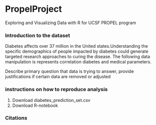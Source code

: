 # PropelProject
Exploring and Visualizing Data with R for UCSF PROPEL program

### Introduction to the dataset
Diabetes affects over 37 million in the United states.Understanding the specific demographics of people impacted by diabetes could generate targeted research approaches to curing the disease. The following data manipulation is represents correlation diabetes and medical parameters.

Describe primary question that data is trying to answer, provide justifications if certain data are removed or adjusted
### instructions on how to reproduce analysis
1. Download diabetes_prediction_set.csv
2. Download R-notebook

### Citations


